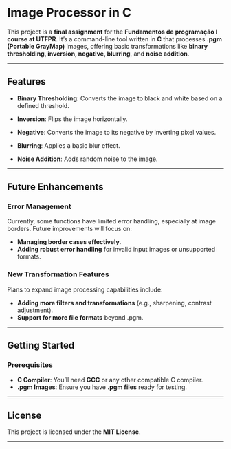 # Image Processor in C

This project is a **final assignment** for the **Fundamentos de programação I course at UTFPR**. It’s a command-line tool written in **C** that processes **.pgm (Portable GrayMap)** images, offering basic transformations like **binary thresholding, inversion, negative, blurring**, and **noise addition**.

---

## Features

- **Binary Thresholding**: Converts the image to black and white based on a defined threshold.
  
- **Inversion**: Flips the image horizontally.

- **Negative**: Converts the image to its negative by inverting pixel values.

- **Blurring**: Applies a basic blur effect.

- **Noise Addition**: Adds random noise to the image.

---

## Future Enhancements

### Error Management
Currently, some functions have limited error handling, especially at image borders. Future improvements will focus on:

- **Managing border cases effectively.**
- **Adding robust error handling** for invalid input images or unsupported formats.

### New Transformation Features
Plans to expand image processing capabilities include:

- **Adding more filters and transformations** (e.g., sharpening, contrast adjustment).
- **Support for more file formats** beyond .pgm.

---

## Getting Started

### Prerequisites

- **C Compiler**: You’ll need **GCC** or any other compatible C compiler.
- **.pgm Images**: Ensure you have **.pgm files** ready for testing.

---

## License

This project is licensed under the **MIT License**.

--- 

